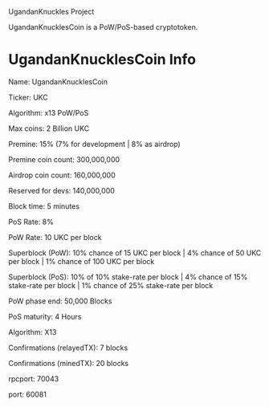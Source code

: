 UgandanKnuckles Project

UgandanKnucklesCoin is a PoW/PoS-based cryptotoken.

UgandanKnucklesCoin Info
===========================


Name: UgandanKnucklesCoin

Ticker: UKC

Algorithm: x13 PoW/PoS

Max coins: 2 Billion UKC

Premine: 15% (7% for development | 8% as airdrop)

Premine coin count: 300,000,000

Airdrop coin count: 160,000,000

Reserved for devs: 140,000,000

Block time: 5 minutes

PoS Rate: 8%

PoW Rate: 10 UKC per block

Superblock (PoW): 10% chance of 15 UKC per block | 4% chance of 50 UKC per block | 1% chance of 100 UKC per block

Superblock (PoS): 10% of 10% stake-rate per block | 4% chance of 15% stake-rate per block | 1% chance of 25% stake-rate per block

PoW phase end: 50,000 Blocks

PoS maturity: 4 Hours

Algorithm: X13

Confirmations (relayedTX): 7 blocks

Confirmations (minedTX): 20 blocks

rpcport: 70043

port: 60081
